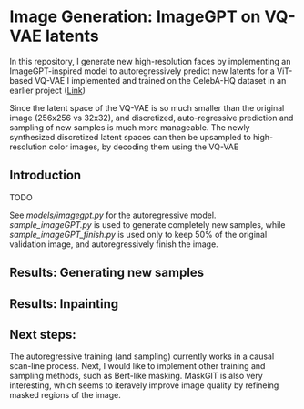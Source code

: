 # Image Generation: ImageGPT on VQ-VAE latents

In this repository, I generate new high-resolution faces by implementing an ImageGPT-inspired model to autoregressively predict new latents for a ViT-based VQ-VAE I implemented and trained on the CelebA-HQ dataset in an earlier project ([Link](https://github.com/BvDod/Vector-Quantized-ViT-VAE-Image-Reconstruction))

Since the latent space of the VQ-VAE is so much smaller than the original image (256x256 vs 32x32), and discretized, auto-regressive prediction and sampling of new samples is much more manageable. The newly synthesized discretized latent spaces can then be upsampled to high-resolution color images, by decoding them using the VQ-VAE

## Introduction
TODO

See *models/imagegpt.py* for the autoregressive model. *sample_imageGPT.py* is used to generate completely new samples, while *sample_imageGPT_finish.py* is used only to keep 50% of the original validation image, and autoregressively finish the image.

## Results: Generating new samples

## Results: Inpainting

## Next steps:
The autoregressive training (and sampling) currently works in a causal scan-line process. Next, I would like to implement other training and sampling methods, such as Bert-like masking. MaskGIT is also very interesting, which seems to iteravely improve image quality by refineing masked regions of the image.
